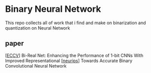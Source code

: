 # Binary Neural Network 
This repo collects all of work that i find and make on  binarization and quantization on Neural Network 




## paper 
[[ECCV](https://arxiv.org/pdf/1808.00278.pdf)] Bi-Real Net: Enhancing the Performance of 1-bit CNNs With Improved Representational 
[[neurips](https://arxiv.org/pdf/1711.11294.pdf)] Towards Accurate Binary Convolutional Neural Network
